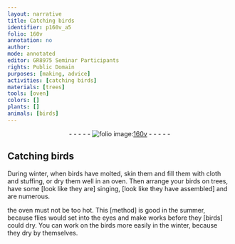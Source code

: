 ```yaml
---
layout: narrative
title: Catching birds
identifier: p160v_a5
folio: 160v
annotation: no
author:
mode: annotated
editor: GR8975 Seminar Participants
rights: Public Domain
purposes: [making, advice]
activities: [catching birds]
materials: [trees]
tools: [oven]
colors: []
plants: []
animals: [birds]
---
```


 <div class="folio" align="center">- - - - - <a href="http://gallica.bnf.fr/ark:/12148/btv1b10500001g/f326.item.r=" target="_blank"><img src="https://cu-mkp.github.io/GR8975-edition/assets/photo-icon.png" alt="folio image: " style="display:inline-block; margin-bottom:-3px;"/>160v</a> - - - - - </div> <span class="activity"></span> 

## Catching birds

 
During winter, when <span class="animal">birds</span> have molted, skin them and fill them with cloth and stuffing, or dry them well in an oven. Then arrange your <span class="animal">birds</span> on <span class="material">trees</span>, have some [look like they are] singing, [look like they have assembled] and are numerous.
 
the <span class="tool">oven</span> must not be too hot. This [method] is good in the summer, because flies would set into the eyes and make works before they [birds] could dry. You can work on the birds more easily in the winter, because they dry by themselves.
 